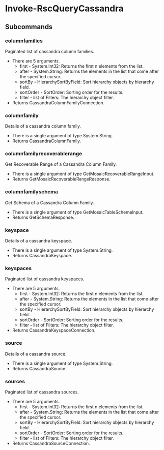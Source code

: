 # Invoke-RscQueryCassandra
## Subcommands
### columnfamilies
Paginated list of cassandra column families.

- There are 5 arguments.
    - first - System.Int32: Returns the first n elements from the list.
    - after - System.String: Returns the elements in the list that come after the specified cursor.
    - sortBy - HierarchySortByField: Sort hierarchy objects by hierarchy field.
    - sortOrder - SortOrder: Sorting order for the results.
    - filter - list of Filters: The hierarchy object filter.
- Returns CassandraColumnFamilyConnection.
### columnfamily
Details of a cassandra column family.

- There is a single argument of type System.String.
- Returns CassandraColumnFamily.
### columnfamilyrecoverablerange
Get Recoverable Range of a Cassandra Column Family.

- There is a single argument of type GetMosaicRecoverableRangeInput.
- Returns GetMosaicRecoverableRangeResponse.
### columnfamilyschema
Get Schema of a Cassandra Column Family.

- There is a single argument of type GetMosaicTableSchemaInput.
- Returns GetSchemaResponse.
### keyspace
Details of a cassandra keyspace.

- There is a single argument of type System.String.
- Returns CassandraKeyspace.
### keyspaces
Paginated list of cassandra keyspaces.

- There are 5 arguments.
    - first - System.Int32: Returns the first n elements from the list.
    - after - System.String: Returns the elements in the list that come after the specified cursor.
    - sortBy - HierarchySortByField: Sort hierarchy objects by hierarchy field.
    - sortOrder - SortOrder: Sorting order for the results.
    - filter - list of Filters: The hierarchy object filter.
- Returns CassandraKeyspaceConnection.
### source
Details of a cassandra source.

- There is a single argument of type System.String.
- Returns CassandraSource.
### sources
Paginated list of cassandra sources.

- There are 5 arguments.
    - first - System.Int32: Returns the first n elements from the list.
    - after - System.String: Returns the elements in the list that come after the specified cursor.
    - sortBy - HierarchySortByField: Sort hierarchy objects by hierarchy field.
    - sortOrder - SortOrder: Sorting order for the results.
    - filter - list of Filters: The hierarchy object filter.
- Returns CassandraSourceConnection.
